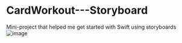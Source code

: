 # CardWorkout---Storyboard
Mini-project that helped me get started with Swift using storyboards
![image](https://github.com/DomnicaTeodor/CardWorkout---Storyboard/assets/119111488/65c22291-ae9a-4415-b070-559409262c80)
